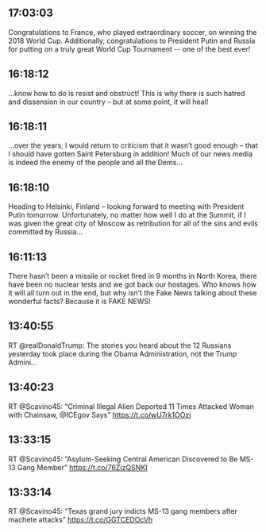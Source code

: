 ## 17:03:03
Congratulations to France, who played extraordinary soccer, on winning the 2018 World Cup. Additionally, congratulations to President Putin and Russia for putting on a truly great World Cup Tournament -- one of the best ever!
## 16:18:12
...know how to do is resist and obstruct! This is why there is such hatred and dissension in our country – but at some point, it will heal!
## 16:18:11
...over the years, I would return to criticism that it wasn’t good enough – that I should have gotten Saint Petersburg in addition! Much of our news media is indeed the enemy of the people and all the Dems...
## 16:18:10
Heading to Helsinki, Finland – looking forward to meeting with President Putin tomorrow. Unfortunately, no matter how well I do at the Summit, if I was given the great city of Moscow as retribution for all of the sins and evils committed by Russia...
## 16:11:13
There hasn’t been a missile or rocket fired in 9 months in North Korea, there have been no nuclear tests and we got back our hostages. Who knows how it will all turn out in the end, but why isn’t the Fake News talking about these wonderful facts? Because it is FAKE NEWS!
## 13:40:55
RT @realDonaldTrump: The stories you heard about the 12 Russians yesterday took place during the Obama Administration, not the Trump Admini…
## 13:40:23
RT @Scavino45: “Criminal Illegal Alien Deported 11 Times Attacked Woman with Chainsaw, @ICEgov Says”
https://t.co/wU7rk1OOzj
## 13:33:15
RT @Scavino45: “Asylum-Seeking Central American Discovered to Be MS-13 Gang Member” https://t.co/76ZizQSNKI
## 13:33:14
RT @Scavino45: “Texas grand jury indicts MS-13 gang members after machete attacks” https://t.co/GGTCEDOcVh
